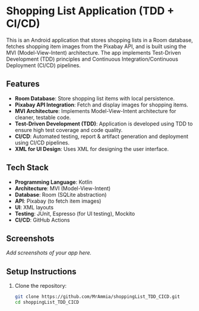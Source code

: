 # Shopping List Application (TDD + CI/CD)

This is an Android application that stores shopping lists in a Room database, fetches shopping item images from the Pixabay API, and is built using the MVI (Model-View-Intent) architecture. The app implements Test-Driven Development (TDD) principles and Continuous Integration/Continuous Deployment (CI/CD) pipelines.

## Features

- **Room Database**: Store shopping list items with local persistence.
- **Pixabay API Integration**: Fetch and display images for shopping items.
- **MVI Architecture**: Implements Model-View-Intent architecture for cleaner, testable code.
- **Test-Driven Development (TDD)**: Application is developed using TDD to ensure high test coverage and code quality.
- **CI/CD**: Automated testing, report & artifact generation and deployment using CI/CD pipelines.
- **XML for UI Design**: Uses XML for designing the user interface.

## Tech Stack

- **Programming Language**: Kotlin
- **Architecture**: MVI (Model-View-Intent)
- **Database**: Room (SQLite abstraction)
- **API**: Pixabay (to fetch item images)
- **UI**: XML layouts
- **Testing**: JUnit, Espresso (for UI testing), Mockito
- **CI/CD**: GitHub Actions

## Screenshots

_Add screenshots of your app here._

## Setup Instructions

1. Clone the repository:
   ```bash
   git clone https://github.com/MrAmmia/shoppingList_TDD_CICD.git
   cd shoppingList_TDD_CICD
